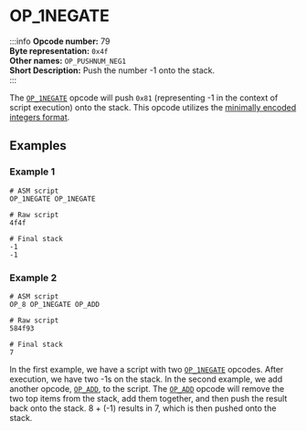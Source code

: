 # OP_1NEGATE

:::info
**Opcode number:** 79  
**Byte representation:** `0x4f`  
**Other names:** `OP_PUSHNUM_NEG1`  
**Short Description:** Push the number -1 onto the stack.  
:::

The [`OP_1NEGATE`](./OP_1NEGATE.md) opcode will push `0x81` (representing -1 in the context of script execution) onto the stack. This opcode utilizes the [minimally encoded integers format](../script/numbers.md#minimally-encoded-integers).

## Examples
### Example 1
```shell
# ASM script
OP_1NEGATE OP_1NEGATE

# Raw script
4f4f

# Final stack
-1
-1
```

### Example 2
```shell
# ASM script
OP_8 OP_1NEGATE OP_ADD

# Raw script
584f93

# Final stack
7
```

In the first example, we have a script with two [`OP_1NEGATE`](./OP_1NEGATE.md) opcodes. After execution, we have two -1s on the stack. In the second example, we add another opcode, [`OP_ADD`](./OP_ADD.md), to the script. The [`OP_ADD`](./OP_ADD.md) opcode will remove the two top items from the stack, add them together, and then push the result back onto the stack. 8 + (-1) results in 7, which is then pushed onto the stack.
